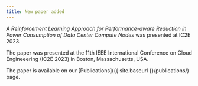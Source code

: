 ```yaml
---
title: New paper added
---
```


_A Reinforcement Learning Approach for Performance-aware Reduction in Power
Consumption of Data Center Compute Nodes_ was presented at IC2E 2023.

The paper was presented at the 11th IEEE International Conference on Cloud
Engineeering (IC2E 2023) in Boston, Massachusetts, USA.

The paper is available on our [Publications]({{ site.baseurl
}}/publications/) page.
